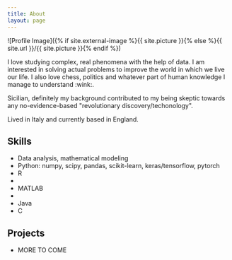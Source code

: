 ```yaml
---
title: About
layout: page
---
```

![Profile Image]({% if site.external-image %}{{ site.picture }}{% else %}{{ site.url }}/{{ site.picture }}{% endif %})

<p>I love studying complex, real phenomena with the help of data. I am interested 
in solving actual problems to improve the world in which we live our life. I also 
love chess, politics and whatever part of human knowledge I manage to understand :wink:.</p>

<p>Sicilian, definitely my background contributed to my being skeptic towards 
any no-evidence-based "revolutionary discovery/techonology".</p>

<p>Lived in Italy and currently based in England.</p>

<h2>Skills</h2>

<ul class="skill-list">
	<li>Data analysis, mathematical modeling</li>
	<li>Python: numpy, scipy, pandas, scikit-learn, keras/tensorflow, pytorch</li>
	<li>R<li>
	<li>MATLAB<li>
	<li>Java</li>
	<li>C</li>
</ul>

<h2>Projects</h2>

<ul>
	<li>MORE TO COME</li>
</ul>
